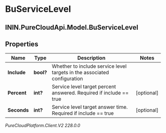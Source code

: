 # BuServiceLevel

## ININ.PureCloudApi.Model.BuServiceLevel

## Properties

|Name | Type | Description | Notes|
|------------ | ------------- | ------------- | -------------|
| **Include** | **bool?** | Whether to include service level targets in the associated configuration | |
| **Percent** | **int?** | Service level target percent answered. Required if include &#x3D;&#x3D; true | [optional] |
| **Seconds** | **int?** | Service level target answer time. Required if include &#x3D;&#x3D; true | [optional] |



_PureCloudPlatform.Client.V2 228.0.0_
